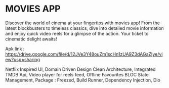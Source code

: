 # MOVIES APP

Discover the world of cinema at your fingertips with movies app! From the latest blockbusters to timeless classics, dive into detailed movie information and enjoy quick video reels for a glimpse of the action. Your ticket to cinematic delight awaits!

Apk link : 
https://drive.google.com/file/d/12JVe3Y48ouZm1scHn1zUA9Z3dAGaZIye/view?usp=sharing

Netflix Inspired UI,
Domain Driven Design Clean Architecture,
Integrated TMDB Api,
Video player for reels feed,
Offline Favourites
BLOC State Management,
Package : Freezed, Build Runner, Dependency
Injection, Dio
